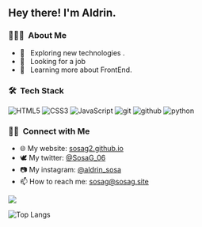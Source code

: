 <h2> Hey there! I'm Aldrin.</h2>

<h3> 👨🏻‍💻 &nbsp;About Me </h3>

- 🤔 &nbsp; Exploring new technologies .
- 💼 &nbsp; Looking for a job
- 🌱 &nbsp; Learning more about FrontEnd.

<h3> 🛠 &nbsp;Tech Stack</h3>

![HTML5](https://img.shields.io/badge/html%205-grey?style=for-the-badge&logo=html5&logoColor=white&labelColor=8E2DE2)
![CSS3](https://img.shields.io/badge/css%203-grey?style=for-the-badge&logo=css3&logoColor=white&labelColor=8E2DE2)
![JavaScript](https://img.shields.io/badge/-JavaScript-grey?style=for-the-badge&logo=javascript&logoColor=white&labelColor=8E2DE2)
![git](https://img.shields.io/badge/-git-grey?style=for-the-badge&logo=git&logoColor=white&labelColor=8E2DE2)
![github](https://img.shields.io/badge/-github-grey?style=for-the-badge&logo=github&logoColor=white&labelColor=8E2DE2)
![python](https://img.shields.io/badge/-python-grey?style=for-the-badge&logo=python&logoColor=white&labelColor=8E2DE2)
<br/>

<h3> 🤝🏻 &nbsp;Connect with Me </h3>

- 🌐 My website: <a href="https://sosag2.github.io/portfolio/" target="_blank">sosag2.github.io</a>
- 🕊️ My twitter: <a href="https://twitter.com/SosaG_06" target="_blank">@SosaG_06</a>
- 📷 My instagram: <a href="https://www.instagram.com/aldrin_sosa/?hl=es-la" target="_blank">@aldrin_sosa</a>
- 📫 How to reach me: <a href="mailto:sosag@sosag.site">sosag@sosag.site</a>

<img src="https://github-readme-stats.vercel.app/api?username=SosaG2&show_icons=true&theme=radical&title_color=8E2DE2&text_color=fff&icon_color=8E2DE2">

![Top Langs](https://github-readme-stats.vercel.app/api/top-langs/?username=SosaG2&theme=radical&title_color=8E2DE2&text_color=fff)

<!---
- 👋 Hi, I’m @SosaG2
- 👀 I’m interested in ...
- 🌱 I’m currently learning ...
- 💞️ I’m looking to collaborate on ...
- 📫 How to reach me https://sosag2.github.io/portfolio/ ...

SosaG2/SosaG2 is a ✨ special ✨ repository because its `README.md` (this file) appears on your GitHub profile.
You can click the Preview link to take a look at your changes.
--->
